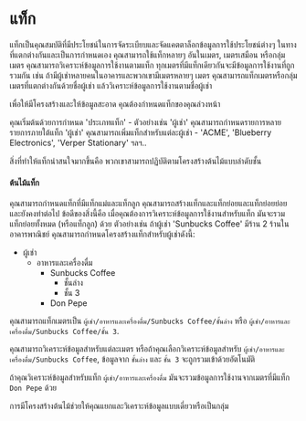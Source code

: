 # แท็ก

แท็กเป็นคุณสมบัติที่มีประโยชน์ในการจัดระเบียบและจัดแคตตาล็อกข้อมูลการใช้ประโยชน์ต่างๆ ในทางที่แตกต่างกันและเป็นการกำหนดเอง คุณสามารถใช้แท็กหลายๆ อันในเมตร, เมตรเสมือน หรือกลุ่มเมตร คุณสามารถวิเคราะห์ข้อมูลการใช้งานตามแท็ก ทุกเมตรที่มีแท็กเดียวกันจะมีข้อมูลการใช้งานที่ถูกรวมกัน เช่น ถ้ามีผู้เช่าหลายคนในอาคารและพวกเขามีเมตรหลายๆ เมตร คุณสามารถแท็กเมตรหรือกลุ่มเมตรที่แตกต่างกันด้วยชื่อผู้เช่า แล้ววิเคราะห์ข้อมูลการใช้งานตามชื่อผู้เช่า

เพื่อให้มีโครงสร้างและให้ข้อมูลสะอาด คุณต้องกำหนดแท็กของคุณล่วงหน้า

คุณเริ่มต้นด้วยการกำหนด 'ประเภทแท็ก' - ตัวอย่างเช่น 'ผู้เช่า' คุณสามารถกำหนดรายการหลายรายการภายใต้แท็ก 'ผู้เช่า' คุณสามารถเพิ่มแท็กสำหรับแต่ละผู้เช่า - 'ACME', 'Blueberry Electronics', 'Verper Stationary' ฯลฯ..

สิ่งที่ทำให้แท็กน่าสนใจมากขึ้นคือ พวกเขาสามารถปฏิบัติตามโครงสร้างต้นไม้แบบลำดับชั้น

#### ต้นไม้แท็ก

คุณสามารถกำหนดแท็กที่มีแท็กแม่และแท็กลูก คุณสามารถสร้างแท็กและแท็กย่อยและแท็กย่อยย่อยและยังคงทำต่อไป ข้อดีของสิ่งนี้คือ เมื่อคุณต้องการวิเคราะห์ข้อมูลการใช้งานสำหรับแท็ก มันจะรวมแท็กย่อยทั้งหมด (หรือแท็กลูก) ด้วย ตัวอย่างเช่น ถ้าผู้เช่า 'Sunbucks Coffee' มีร้าน 2 ร้านในอาคารพาณิชย์ คุณสามารถกำหนดโครงสร้างแท็กสำหรับผู้เช่าดังนี้:

* ผู้เช่า
  * อาหารและเครื่องดื่ม
    * Sunbucks Coffee
      * ชั้นล่าง
      * ชั้น 3
    * Don Pepe

คุณสามารถแท็กเมตรเป็น `ผู้เช่า/อาหารและเครื่องดื่ม/Sunbucks Coffee/ชั้นล่าง` หรือ `ผู้เช่า/อาหารและเครื่องดื่ม/Sunbucks Coffee/ชั้น 3`.

คุณสามารถวิเคราะห์ข้อมูลสำหรับแต่ละเมตร หรือถ้าคุณเลือกวิเคราะห์ข้อมูลสำหรับ `ผู้เช่า/อาหารและเครื่องดื่ม/Sunbucks Coffee`, ข้อมูลจาก `ชั้นล่าง` และ `ชั้น 3` จะถูกรวมเข้าด้วยอัตโนมัติ

ถ้าคุณวิเคราะห์ข้อมูลสำหรับแท็ก `ผู้เช่า/อาหารและเครื่องดื่ม` มันจะรวมข้อมูลการใช้งานจากเมตรที่มีแท็ก `Don Pepe` ด้วย

การมีโครงสร้างต้นไม้ช่วยให้คุณแยกและวิเคราะห์ข้อมูลแบบเดี่ยวหรือเป็นกลุ่ม